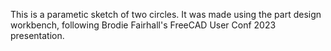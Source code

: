 This is a parametic sketch of two circles. It was made using the part design workbench, following Brodie Fairhall's FreeCAD User Conf 2023 presentation.
